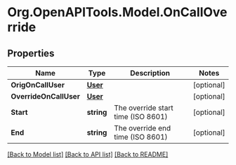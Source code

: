 # Org.OpenAPITools.Model.OnCallOverride
## Properties

Name | Type | Description | Notes
------------ | ------------- | ------------- | -------------
**OrigOnCallUser** | [**User**](User.md) |  | [optional] 
**OverrideOnCallUser** | [**User**](User.md) |  | [optional] 
**Start** | **string** | The override start time (ISO 8601) | [optional] 
**End** | **string** | The override end time (ISO 8601) | [optional] 

[[Back to Model list]](../README.md#documentation-for-models) [[Back to API list]](../README.md#documentation-for-api-endpoints) [[Back to README]](../README.md)

